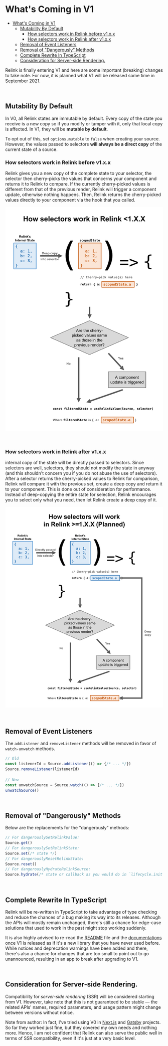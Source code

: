 # What's Coming in V1

<!-- Automatically generated by VS Code -->
- [What's Coming in V1](#whats-coming-in-v1)
  - [Mutability By Default](#mutability-by-default)
    - [How selectors work in Relink before v1.x.x](#how-selectors-work-in-relink-before-v1xx)
    - [How selectors work in Relink after v1.x.x](#how-selectors-work-in-relink-after-v1xx)
  - [Removal of Event Listeners](#removal-of-event-listeners)
  - [Removal of "Dangerously" Methods](#removal-of-dangerously-methods)
  - [Complete Rewrite In TypeScript](#complete-rewrite-in-typescript)
  - [Consideration for Server-side Rendering.](#consideration-for-server-side-rendering)

Relink is finally entering V1 and here are some important (breaking) changes to take note. For now, it is planned what V1 will be released some time in September 2021.

<br/>

## Mutability By Default

In V0, all Relink states are immutable by default. Every copy of the state you receive is a new copy so if you modify or tamper with it, only that local copy is affected. In V1, they will be **mutable by default**.

To opt out of this, set `options.mutable` to `false` when creating your source. However, the values passed to selectors **will always be a direct copy** of the current state of a source.

### How selectors work in Relink before v1.x.x
Relink gives you a new copy of the complete state to your selector, the selector then cherry-picks the values that concerns your component and returns it to Relink to compare. If the currently cherry-picked values is different from that of the previous render, Relink will trigger a component update, otherwise nothing happens. Then, Relink returns the cherry-picked values directly to your component via the hook that you called.

![How selectors work in Relink before v1.x.x](https://raw.githubusercontent.com/glyph-cat/react-relink/main/assets/how-selectors-work-in-relink-before-1xx.png)

<br/>

### How selectors work in Relink after v1.x.x
internal copy of the state will be directly passed to selectors. Since selectors are well, selectors, they should not modify the state in anyway (and this shouldn't concern you if you do not abuse the use of selectors). After a selector returns the cherry-picked values to Relink for comparison, Relink will compare it with the previous set, create a deep copy and return it to your component. This is done out of consideration for performance. Instead of deep-copying the entire state for selection, Relink encourages you to select only what you need, then let Relink create a deep copy of it.

![How selectors work in Relink after v1.x.x](https://raw.githubusercontent.com/glyph-cat/react-relink/main/assets/how-selectors-work-in-relink-after-1xx.png)

<br/>

## Removal of Event Listeners

The `addListener` and `removeListener` methods will be removed in favor of `watch-unwatch` methods.

```js
// Old
const listenerId = Source.addListener(() => {/* ... */})
Source.removeListener(listenerId)

// New
const unwatchSource = Source.watch(() => {/* ... */})
unwatchSource()
```

<br/>

## Removal of "Dangerously" Methods
Below are the replacements for the "dangerously" methods:

```js
// For dangerouslyGetRelinkValue:
Source.get()
// For dangerouslySetRelinkState:
Source.set(/* state */)
// For dangerouslyResetRelinkState:
Source.reset()
// For dangerouslyHydrateRelinkSource:
Source.hydrate(/* state or callback as you would do in `lifecycle.init` */)
```

<br/>

## Complete Rewrite In TypeScript

Relink will be re-written in TypeScript to take advantage of type checking and reduce the chances of a bug making its way into its releases. Although the APIs will mostly remain unchanged, there's still a chance for edge-case solutions that used to work in the past might stop working suddenly.

It is also highly advised to re-read the [README]() file and the [documentations]() once V1 is released as if it's a new library that you have never used before. While notices and deprecation warnings have been added and there, there's also a chance for changes that are too small to point out to go unannounced, resulting in an app to break after upgrading to V1.

<br/>

## Consideration for Server-side Rendering.

Compatibility for *server-side rendering* (SSR) will be considered starting from V1. However, take note that this is not guaranteed to be stable — the related APIs' names, required parameters, and usage pattern might change between versions without notice.

Note from author: In fact, I've tried using V0 in [Next.js](https://nextjs.org) and [Gatsby](https://www.gatsbyjs.com) projects. So far they worked just fine, but they covered my own needs and nothing more. Hence, I am not confident that Relink can also serve the public well in terms of SSR compatibility, even if it's just at a very basic level.

<br/>
